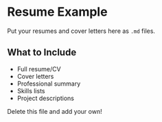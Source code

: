 # Resume Example

Put your resumes and cover letters here as `.md` files.

## What to Include

- Full resume/CV
- Cover letters
- Professional summary
- Skills lists
- Project descriptions

Delete this file and add your own!

